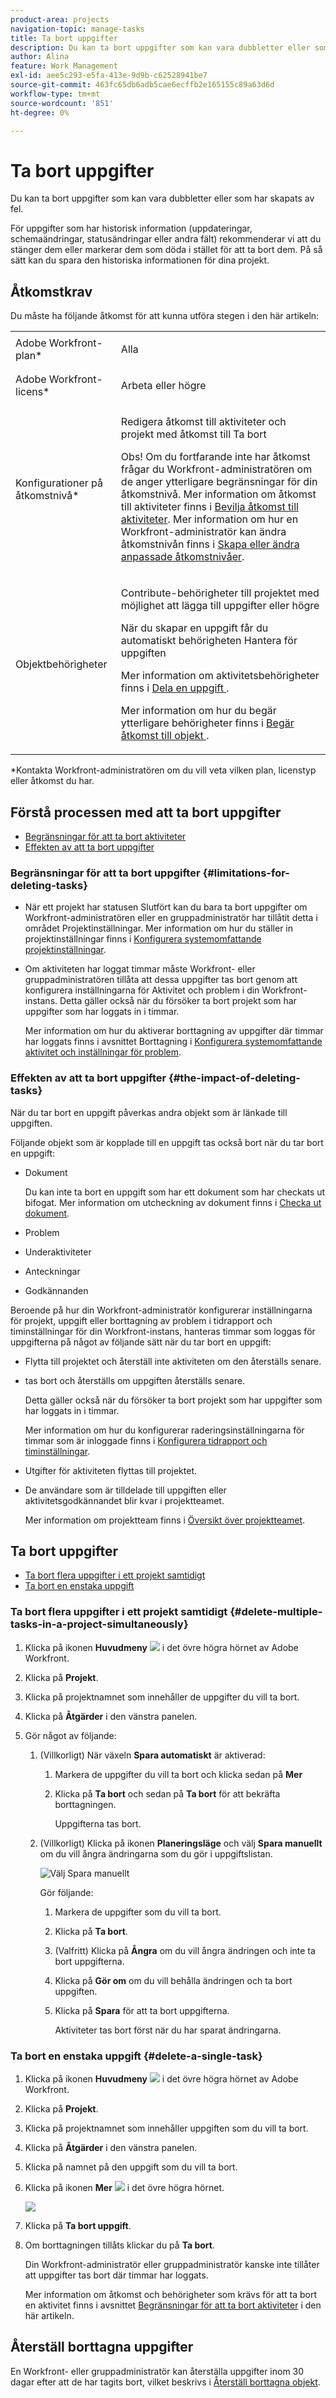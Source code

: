 ```yaml
---
product-area: projects
navigation-topic: manage-tasks
title: Ta bort uppgifter
description: Du kan ta bort uppgifter som kan vara dubbletter eller som har skapats av fel.
author: Alina
feature: Work Management
exl-id: aee5c293-e5fa-413e-9d9b-c62528941be7
source-git-commit: 463fc65db6adb5cae6ecffb2e165155c89a63d6d
workflow-type: tm+mt
source-wordcount: '851'
ht-degree: 0%

---
```


# Ta bort uppgifter

Du kan ta bort uppgifter som kan vara dubbletter eller som har skapats av fel.

För uppgifter som har historisk information (uppdateringar, schemaändringar, statusändringar eller andra fält) rekommenderar vi att du stänger dem eller markerar dem som döda i stället för att ta bort dem. På så sätt kan du spara den historiska informationen för dina projekt.

## Åtkomstkrav

Du måste ha följande åtkomst för att kunna utföra stegen i den här artikeln:

<table style="table-layout:auto"> 
 <col> 
 <col> 
 <tbody> 
  <tr> 
   <td role="rowheader">Adobe Workfront-plan*</td> 
   <td> <p>Alla</p> </td> 
  </tr> 
  <tr> 
   <td role="rowheader">Adobe Workfront-licens*</td> 
   <td> <p>Arbeta eller högre</p> </td> 
  </tr> 
  <tr> 
   <td role="rowheader">Konfigurationer på åtkomstnivå*</td> 
   <td> <p>Redigera åtkomst till aktiviteter och projekt med åtkomst till Ta bort</p> <p>Obs! Om du fortfarande inte har åtkomst frågar du Workfront-administratören om de anger ytterligare begränsningar för din åtkomstnivå. Mer information om åtkomst till aktiviteter finns i <a href="../../../administration-and-setup/add-users/configure-and-grant-access/grant-access-tasks.md" class="MCXref xref">Bevilja åtkomst till aktiviteter</a>. Mer information om hur en Workfront-administratör kan ändra åtkomstnivån finns i <a href="../../../administration-and-setup/add-users/configure-and-grant-access/create-modify-access-levels.md" class="MCXref xref">Skapa eller ändra anpassade åtkomstnivåer</a>. </p> </td> 
  </tr> 
  <tr> 
   <td role="rowheader">Objektbehörigheter</td> 
   <td> <p>Contribute-behörigheter till projektet med möjlighet att lägga till uppgifter eller högre</p> <p>När du skapar en uppgift får du automatiskt behörigheten Hantera för uppgiften</p> <p> Mer information om aktivitetsbehörigheter finns i <a href="../../../workfront-basics/grant-and-request-access-to-objects/share-a-task.md" class="MCXref xref">Dela en uppgift </a>. </p> <p>Mer information om hur du begär ytterligare behörigheter finns i <a href="../../../workfront-basics/grant-and-request-access-to-objects/request-access.md" class="MCXref xref">Begär åtkomst till objekt </a>.</p> </td> 
  </tr> 
 </tbody> 
</table>

&#42;Kontakta Workfront-administratören om du vill veta vilken plan, licenstyp eller åtkomst du har.

## Förstå processen med att ta bort uppgifter

* [Begränsningar för att ta bort aktiviteter](#limitations-for-deleting-tasks)
* [Effekten av att ta bort uppgifter](#the-impact-of-deleting-tasks)

### Begränsningar för att ta bort uppgifter  {#limitations-for-deleting-tasks}

* När ett projekt har statusen Slutfört kan du bara ta bort uppgifter om Workfront-administratören eller en gruppadministratör har tillåtit detta i området Projektinställningar. Mer information om hur du ställer in projektinställningar finns i [Konfigurera systemomfattande projektinställningar](../../../administration-and-setup/set-up-workfront/configure-system-defaults/set-project-preferences.md).

* Om aktiviteten har loggat timmar måste Workfront- eller gruppadministratören tillåta att dessa uppgifter tas bort genom att konfigurera inställningarna för Aktivitet och problem i din Workfront-instans. Detta gäller också när du försöker ta bort projekt som har uppgifter som har loggats in i timmar.

  <!--
  (NOTE: the last statement is NWE&nbsp;only; not possible in classic)
  -->

  Mer information om hur du aktiverar borttagning av uppgifter där timmar har loggats finns i avsnittet Borttagning i [Konfigurera systemomfattande aktivitet och inställningar för problem](../../../administration-and-setup/set-up-workfront/configure-system-defaults/set-task-issue-preferences.md).

### Effekten av att ta bort uppgifter {#the-impact-of-deleting-tasks}

När du tar bort en uppgift påverkas andra objekt som är länkade till uppgiften.

Följande objekt som är kopplade till en uppgift tas också bort när du tar bort en uppgift:

* Dokument

  Du kan inte ta bort en uppgift som har ett dokument som har checkats ut bifogat. Mer information om utcheckning av dokument finns i [Checka ut dokument](../../../documents/managing-documents/check-out-documents.md).

* Problem
* Underaktiviteter
* Anteckningar
* Godkännanden

Beroende på hur din Workfront-administratör konfigurerar inställningarna för projekt, uppgift eller borttagning av problem i tidrapport och timinställningar för din Workfront-instans, hanteras timmar som loggas för uppgifterna på något av följande sätt när du tar bort en uppgift:

* Flytta till projektet och återställ inte aktiviteten om den återställs senare.
* tas bort och återställs om uppgiften återställs senare.

  Detta gäller också när du försöker ta bort projekt som har uppgifter som har loggats in i timmar.

  <!--
  <MadCap:conditionalText data-mc-conditions="QuicksilverOrClassic.Draft mode">
  (NOTE: this stays NWE; not possible in classic;)
  </MadCap:conditionalText>
  -->

  Mer information om hur du konfigurerar raderingsinställningarna för timmar som är inloggade finns i [Konfigurera tidrapport och timinställningar](../../../administration-and-setup/set-up-workfront/configure-timesheets-schedules/timesheet-and-hour-preferences.md).

* Utgifter för aktiviteten flyttas till projektet.

* De användare som är tilldelade till uppgiften eller aktivitetsgodkännandet blir kvar i projektteamet.

  Mer information om projektteam finns i [Översikt över projektteamet](../../../manage-work/projects/planning-a-project/project-team-overview.md).

## Ta bort uppgifter

* [Ta bort flera uppgifter i ett projekt samtidigt](#delete-multiple-tasks-in-a-project-simultaneously)
* [Ta bort en enstaka uppgift](#delete-a-single-task)

### Ta bort flera uppgifter i ett projekt samtidigt  {#delete-multiple-tasks-in-a-project-simultaneously}

1. Klicka på ikonen **Huvudmeny** ![](assets/main-menu-icon.png) i det övre högra hörnet av Adobe Workfront.

1. Klicka på **Projekt**.
1. Klicka på projektnamnet som innehåller de uppgifter du vill ta bort.
1. Klicka på **Åtgärder** i den vänstra panelen.
1. Gör något av följande:

   1. (Villkorligt) När växeln **Spara automatiskt** är aktiverad:

      1. Markera de uppgifter du vill ta bort och klicka sedan på **Mer**
      1. Klicka på **Ta bort** och sedan på **Ta bort** för att bekräfta borttagningen.

         Uppgifterna tas bort.

   1. (Villkorligt) Klicka på ikonen **Planeringsläge** och välj **Spara manuellt** om du vill ångra ändringarna som du gör i uppgiftslistan.

      ![Välj Spara manuellt](assets/manual-save-option.png)

      Gör följande:

      1. Markera de uppgifter som du vill ta bort.
      1. Klicka på **Ta bort**.
      1. (Valfritt) Klicka på **Ångra** om du vill ångra ändringen och inte ta bort uppgifterna.
      1. Klicka på **Gör om** om du vill behålla ändringen och ta bort uppgiften.
      1. Klicka på **Spara** för att ta bort uppgifterna.

         Aktiviteter tas bort först när du har sparat ändringarna.

### Ta bort en enstaka uppgift {#delete-a-single-task}

1. Klicka på ikonen **Huvudmeny** ![](assets/main-menu-icon.png) i det övre högra hörnet av Adobe Workfront.

1. Klicka på **Projekt**.
1. Klicka på projektnamnet som innehåller uppgiften som du vill ta bort.
1. Klicka på **Åtgärder** i den vänstra panelen.
1. Klicka på namnet på den uppgift som du vill ta bort.
1. Klicka på ikonen **Mer** ![](assets/qs-more-menu.png) i det övre högra hörnet.

   ![](assets/delete-tasks-task-level-nwe-350x225.png)

1. Klicka på **Ta bort uppgift**.
1. Om borttagningen tillåts klickar du på **Ta bort**.

   Din Workfront-administratör eller gruppadministratör kanske inte tillåter att uppgifter tas bort där timmar har loggats.

   Mer information om åtkomst och behörigheter som krävs för att ta bort en aktivitet finns i avsnittet [Begränsningar för att ta bort aktiviteter](#limitations-for-deleting-tasks) i den här artikeln.

## Återställ borttagna uppgifter

En Workfront- eller gruppadministratör kan återställa uppgifter inom 30 dagar efter att de har tagits bort, vilket beskrivs i [Återställ borttagna objekt](../../../administration-and-setup/manage-workfront/manage-deleted-items/restore-deleted-items.md).

